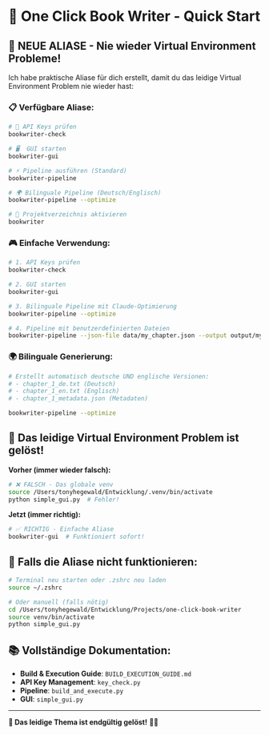 # 🚀 One Click Book Writer - Quick Start

## 🎯 **NEUE ALIASE - Nie wieder Virtual Environment Probleme!**

Ich habe praktische Aliase für dich erstellt, damit du das leidige Virtual Environment Problem nie wieder hast:

### **📋 Verfügbare Aliase:**

```bash
# 🔑 API Keys prüfen
bookwriter-check

# 🖥️  GUI starten
bookwriter-gui

# ⚡ Pipeline ausführen (Standard)
bookwriter-pipeline

# 🌍 Bilinguale Pipeline (Deutsch/Englisch)
bookwriter-pipeline --optimize

# 🎯 Projektverzeichnis aktivieren
bookwriter
```

### **🎮 Einfache Verwendung:**

```bash
# 1. API Keys prüfen
bookwriter-check

# 2. GUI starten
bookwriter-gui

# 3. Bilinguale Pipeline mit Claude-Optimierung
bookwriter-pipeline --optimize

# 4. Pipeline mit benutzerdefinierten Dateien
bookwriter-pipeline --json-file data/my_chapter.json --output output/my_result.txt
```

### **🌍 Bilinguale Generierung:**

```bash
# Erstellt automatisch deutsche UND englische Versionen:
# - chapter_1_de.txt (Deutsch)
# - chapter_1_en.txt (Englisch)
# - chapter_1_metadata.json (Metadaten)

bookwriter-pipeline --optimize
```

## 🎊 **Das leidige Virtual Environment Problem ist gelöst!**

**Vorher (immer wieder falsch):**
```bash
# ❌ FALSCH - Das globale venv
source /Users/tonyhegewald/Entwicklung/.venv/bin/activate
python simple_gui.py  # Fehler!
```

**Jetzt (immer richtig):**
```bash
# ✅ RICHTIG - Einfache Aliase
bookwriter-gui  # Funktioniert sofort!
```

## 🔧 **Falls die Aliase nicht funktionieren:**

```bash
# Terminal neu starten oder .zshrc neu laden
source ~/.zshrc

# Oder manuell (falls nötig)
cd /Users/tonyhegewald/Entwicklung/Projects/one-click-book-writer
source venv/bin/activate
python simple_gui.py
```

## 📚 **Vollständige Dokumentation:**

- **Build & Execution Guide**: `BUILD_EXECUTION_GUIDE.md`
- **API Key Management**: `key_check.py`
- **Pipeline**: `build_and_execute.py`
- **GUI**: `simple_gui.py`

---

**🎉 Das leidige Thema ist endgültig gelöst!** 🚀✨ 